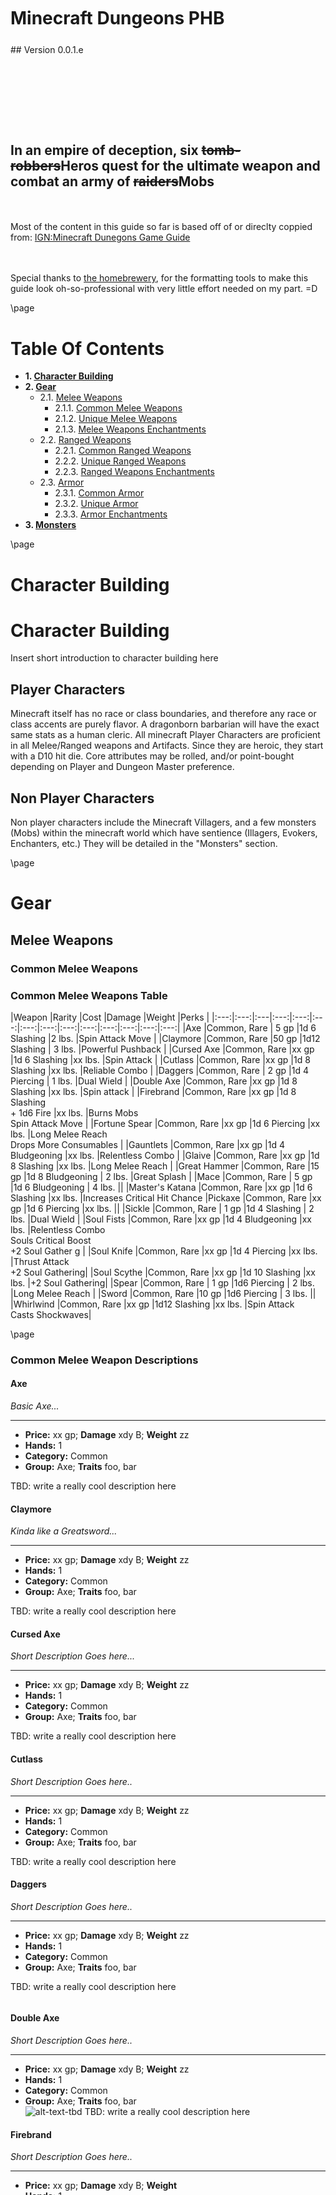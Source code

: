 <style>
  .phb#p1{ text-align:center; }
  .phb#p1:after{ display:none; }
</style>

<div style='margin-top:450px;'></div>

# Minecraft Dungeons PHB

<div style='margin-top:25px'></div>
<div class='wide'>
## Version 0.0.1.e
  
<div style='margin-top:140px'></div>

## In an empire of deception, six ~~tomb-robbers~~Heros quest for the ultimate weapon and combat an army of ~~raiders~~Mobs

<br><br>
Most of the content in this guide so far is based off of or direclty coppied from: [IGN:Minecraft Dunegons Game Guide](https://www.ign.com/wikis/minecraft-dungeons/)

<br><br>
Special thanks to [the homebrewery]("https://homebrewery.naturalcrit.com"), for the formatting tools to make this guide look oh-so-professional with very little effort needed on my part.  =D

</div>

\page

<div class='toc'>

# Table Of Contents

- **1. [Character Building](#character-building)**
- **2. [Gear](#gear)**
  - 2.1. [Melee Weapons](#melee-weapons)
    - 2.1.1. [Common Melee Weapons](#common-melee-weapons)
    - 2.1.2. [Unique Melee Weapons](#unique-melee-weapons)
    - 2.1.3. [Melee Weapons Enchantments](#melee-weapons-enchantments)
  - 2.2. [Ranged Weapons](#ranged-weapons)
    - 2.2.1. [Common Ranged Weapons](#common-ranged-weapons)
    - 2.2.2. [Unique Ranged Weapons](#unique-ranged-weapons)
    - 2.2.3. [Ranged Weapons Enchantments](#ranged-weapons-enchantments)
  - 2.3. [Armor](#armor)
    - 2.3.1. [Common Armor](#common-armor)
    - 2.3.2. [Unique Armor](#unique-armor)
    - 2.3.3. [Armor Enchantments](#armor-enchantments)
- **3. [Monsters](#monsters)**

</div>

\page

# Character Building <a id="character-building" name="character-building"></a>

# Character Building <a id="character_building" name="CharacterBuilding"></a>

Insert short introduction to character building here

## Player Characters

Minecraft itself has no race or class boundaries, and therefore any race or class accents are purely flavor.  A dragonborn barbarian will have the exact same stats as a human cleric.  All minecraft Player Characters are proficient in all Melee/Ranged weapons and Artifacts.  Since they are heroic, they start with a D10 hit die.  Core attributes may be rolled, and/or point-bought depending on Player and Dungeon Master preference.

## Non Player Characters

Non player characters include the Minecraft Villagers, and a few monsters (Mobs) within the minecraft world which have sentience (Illagers, Evokers, Enchanters, etc.)  They will be detailed in the "Monsters" section.

\page

# Gear <a id="gear" name="gear"></a>

## Melee Weapons <a id="melee-weapons" name="melee-weapons"></a>

### Common Melee Weapons <a id="common-melee-weapons" name="common-melee-weapons"></a>

<div class='classTable wide'>

<!-- markdownlint-disable first-line-heading -->
### Common Melee Weapons Table
<!-- markdownlint-enable first-line-heading -->

|Weapon |Rarity |Cost |Damage |Weight |Perks |
|:---:|:---:|:---|:---:|:---:|:---:|:---:|:---:|:---:|:---:|:---:|:---:|:---:|:---:|
|Axe             |Common, Rare | 5 gp |1d 6 Slashing    |2 lbs. |Spin Attack Move |
|Claymore        |Common, Rare |50 gp |1d12 Slashing    | 3 lbs. |Powerful Pushback |
|Cursed Axe      |Common, Rare |xx gp |1d 6 Slashing    |xx lbs. |Spin Attack |
|Cutlass         |Common, Rare |xx gp |1d 8 Slashing    |xx lbs. |Reliable Combo |
|Daggers         |Common, Rare | 2 gp |1d 4 Piercing    | 1 lbs. |Dual Wield |
|Double Axe      |Common, Rare |xx gp |1d 8 Slashing    |xx lbs. |Spin attack |
|Firebrand       |Common, Rare |xx gp |1d 8 Slashing <br> + 1d6 Fire |xx lbs. |Burns Mobs <br> Spin Attack Move |
|Fortune Spear   |Common, Rare |xx gp |1d 6 Piercing    |xx lbs. |Long Melee Reach <br> Drops More Consumables |
|Gauntlets       |Common, Rare |xx gp |1d 4 Bludgeoning |xx lbs. |Relentless Combo |
|Glaive          |Common, Rare |xx gp |1d 8 Slashing    |xx lbs. |Long Melee Reach |
|Great Hammer    |Common, Rare |15 gp |1d 8 Bludgeoning | 2 lbs. |Great Splash |
|Mace            |Common, Rare | 5 gp |1d 6 Bludgeoning | 4 lbs. ||
|Master's Katana |Common, Rare |xx gp |1d 6 Slashing    |xx lbs. |Increases Critical Hit Chance
|Pickaxe         |Common, Rare |xx gp |1d 6 Piercing    |xx lbs. ||
|Sickle          |Common, Rare | 1 gp |1d 4 Slashing    | 2 lbs. |Dual Wield |
|Soul Fists      |Common, Rare |xx gp |1d 4 Bludgeoning |xx lbs. |Relentless Combo <br> Souls Critical Boost <br> +2 Soul Gather g |
|Soul Knife      |Common, Rare |xx gp |1d 4 Piercing    |xx lbs. |Thrust Attack <br> +2 Soul Gathering|
|Soul Scythe     |Common, Rare |xx gp |1d 10 Slashing   |xx lbs. |+2 Soul Gathering|
|Spear           |Common, Rare | 1 gp |1d6 Piercing     | 2 lbs. |Long Melee Reach |
|Sword           |Common, Rare |10 gp |1d6 Piercing     | 3 lbs. ||
|Whirlwind       |Common, Rare |xx gp |1d12 Slashing    |xx lbs. |Spin Attack <br> Casts Shockwaves|
</div>

\page

### Common Melee Weapon Descriptions

#### Axe

*Basic Axe...*
___

- **Price:** xx gp; **Damage** xdy B; **Weight** zz
- **Hands:** 1
- **Category:** Common
- **Group:** Axe; **Traits** foo, bar

TBD: write a really cool description here

#### Claymore

*Kinda like a Greatsword...*
___

- **Price:** xx gp; **Damage** xdy B; **Weight** zz
- **Hands:** 1
- **Category:** Common
- **Group:** Axe; **Traits** foo, bar

TBD: write a really cool description here

#### Cursed Axe

*Short Description Goes here...*
___

- **Price:** xx gp; **Damage** xdy B; **Weight** zz
- **Hands:** 1
- **Category:** Common
- **Group:** Axe; **Traits** foo, bar

TBD: write a really cool description here

#### Cutlass

*Short Description Goes here..*
___

- **Price:** xx gp; **Damage** xdy B; **Weight** zz
- **Hands:** 1
- **Category:** Common
- **Group:** Axe; **Traits** foo, bar

TBD: write a really cool description here

#### Daggers

*Short Description Goes here..*
___

- **Price:** xx gp; **Damage** xdy B; **Weight** zz
- **Hands:** 1
- **Category:** Common
- **Group:** Axe; **Traits** foo, bar

TBD: write a really cool description here

```na
```

#### Double Axe

*Short Description Goes here..*
___

- **Price:** xx gp; **Damage** xdy B; **Weight** zz
- **Hands:** 1
- **Category:** Common
- **Group:** Axe; **Traits** foo, bar
<br>![alt-text-tbd](https://gamewith-en.akamaized.net/article/thumbnail/rectangle/18646.png)
TBD: write a really cool description here

#### Firebrand

*Short Description Goes here..*
___

- **Price:** xx gp; **Damage** xdy B; **Weight**
- **Hands:** 1
- **Category:** Common
- **Group:** Axe; **Traits** foo, bar
<br>![alt-text-tbd](https://gamewith-en.akamaized.net/article_tools/minecraft-dungeons/gacha/18990.png)<br>

TBD: write a really cool description here

#### Fortune Spear

*Short Description Goes here..*
___

- **Price:** xx gp; **Damage** xdy B; **Weight** zz
- **Hands:** 1
- **Category:** Common
- **Group:** Axe; **Traits** foo, bar

TBD: write a really cool description here

#### Gauntlets

*Short Description Goes here..*
___

- **Price:** xx gp; **Damage** xdy B; **Weight** zz
- **Hands:** 1
- **Category:** Common
- **Group:** Axe; **Traits** foo, bar

TBD: write a really cool description here

\page

#### Glaive

*Short Description Goes here..*
___

- **Price:** xx gp; **Damage** xdy B; **Weight** zz
- **Hands:** 1
- **Category:** Common
- **Group:** Axe; **Traits** foo, bar

TBD: write a really cool description here

#### Great Hammer

*Short Description Goes here..*
___

- **Price:** xx gp; **Damage** xdy B; **Weight** zz
- **Hands:** 1
- **Category:** Common
- **Group:** Axe; **Traits** foo, bar

TBD: write a really cool description here

#### Mace

*Short Description Goes here..*
___

- **Price:** xx gp; **Damage** xdy B; **Weight** zz
- **Hands:** 1
- **Category:** Common
- **Group:** Axe; **Traits** foo, bar

TBD: write a really cool description here

#### Master's Katana

*Short Description Goes here..*
___

- **Price:** xx gp; **Damage** xdy B; **Weight** zz
- **Hands:** 1
- **Category:** Common
- **Group:** Axe; **Traits** foo, bar

TBD: write a really cool description here

#### Pickaxe

*Short Description Goes here..*
___

- **Price:** xx gp; **Damage** xdy B; **Weight** zz
- **Hands:** 1
- **Category:** Common
- **Group:** Axe; **Traits** foo, bar

TBD: write a really cool description here

#### Sickle

*Short Description Goes here..*
___

- **Price:** xx gp; **Damage** xdy B; **Weight** zz
- **Hands:** 1
- **Category:** Common
- **Group:** Axe; **Traits** foo, bar

TBD: write a really cool description here

```na
```

#### Soul Fists

*Short Description Goes here..*
___

- **Price:** xx gp; **Damage** xdy B; **Weight** zz
- **Hands:** 1
- **Category:** Common
- **Group:** Axe; **Traits** foo, bar

TBD: write a really cool description here

#### Soul Knife

*Short Description Goes here..*
___

- **Price:** xx gp; **Damage** xdy B; **Weight** zz
- **Hands:** 1
- **Category:** Common
- **Group:** Axe; **Traits** foo, bar

TBD: write a really cool description here

#### Soul Scythe

*Short Description Goes here..*
___

- **Price:** xx gp; **Damage** xdy B; **Weight** zz
- **Hands:** 1
- **Category:** Common
- **Group:** Axe; **Traits** foo, bar

TBD: write a really cool description here

#### Spear

*Short Description Goes here..*
___

- **Price:** xx gp; **Damage** xdy B; **Weight** zz
- **Hands:** 1
- **Category:** Common
- **Group:** Axe; **Traits** foo, bar

TBD: write a really cool description here

#### Sword

*Short Description Goes here..*
___

- **Price:** xx gp; **Damage** xdy B; **Weight** zz
- **Hands:** 1
- **Category:** Common
- **Group:** Axe; **Traits** foo, bar

TBD: write a really cool description here

\page

#### Whirlwind

*Short Description Goes here..*
___

- **Price:** xx gp; **Damage** xdy B; **Weight** zz
- **Hands:** 1
- **Category:** Common
- **Group:** Axe; **Traits** foo, bar
<br>![alt-text-tbd](https://gamewith-en.akamaized.net/article_tools/minecraft-dungeons/gacha/19012.png)<br>

TBD: write a really cool description here.

\page

### Unique Melee Weapons <a id="unique-melee-weapons" name="unique-melee-weapons"></a>

### Unique Melee Weapons

<div class='classTable wide'>

#### Unique Melee Weapons Table

|Weapon |Rarity |Cost |Damage |Weight |Perks |
|:---:|:---:|:---|:---:|:---:|:---:|:---:|:---:|:---:|:---:|:---:|:---:|:---:|:---:|
|Broadsword            |Unique |gp   |xdy bludgeoning |xx lbs. |Powerful Pushback |
|Dancer's Sword        |Unique |gp   |xdy bludgeoning |xx lbs. |Reliable Combo <br> Increased Attack Speed. |
|Dark Katana           |Unique |gp   |xdy bludgeoning |xx lbs. |Extra Damage to Undead |
|Diamond Pickaxe       |Unique |gp   |xdy bludgeoning |xx lbs. |Finds More Emeralds |
|Diamond Sword         |Unique |gp   |xdy bludgeoning |xx lbs. |Extra Damage |
|Eternal Knife         |Unique |gp   |xdy bludgeoning |xx lbs. |Thrust Attack <br> +2 Soul Gathering <br> Chance to Gain Souls |
|Fangs of Frost        |Unique |gp   |xdy bludgeoning |xx lbs. |Dual Wield <br> Slows Mobs |
|Fighter's Bindings    |Unique |gp   |xdy bludgeoning |xx lbs. |Boosts Attack Speed <br> Turbo Punches |
|Flail                 |Unique |gp   |xdy bludgeoning |xx lbs. |Binds and Chains Enemies |
|Frost Scythe          |Unique |gp   |xdy bludgeoning |xx lbs. |+2 Soul Gathering <br> Slows Mobs |
|Grave Bane            |Unique |gp   |xdy bludgeoning |xx lbs. |Long Melee Reach <br> Extra Damage to Undead |
|Hammer of Gravity     |Unique |gp   |xdy bludgeoning |xx lbs. |Pulls in enemies Great Splash |
|Hawkbrand             |Unique |gp   |xdy bludgeoning |xx lbs. |Increases Critical Hit Chance |
|Heartstealer          |Unique |gp   |xdy bludgeoning |xx lbs. |Powerful Pushback <br> Leeches Health from Mobs|
|Highland Axe          |Unique |gp   |xdy bludgeoning |xx lbs. ||
|Jailor's Scythe       |Unique |gp   |xdy bludgeoning |xx lbs. |+2 Soul Gathering <br> Binds and Chains Enemies|
|Maulers               |Unique |gp   |xdy bludgeoning |xx lbs. |Relentless Combo <br> Increases Attack Speed |
|Moon Daggers          |Unique |gp   |xdy bludgeoning |xx lbs. ||
|Nameless Blade        |Unique |gp   |xdy bludgeoning |xx lbs. |Relentless Combo <br> Weakens Enemy Attacks |
|Nightmare's Bite      |Unique |gp   |xdy bludgeoning |xx lbs. |Dual Wield <br> Spawns Poison Clouds |
|Stormlander           |Unique |gp   |xdy bludgeoning |xx lbs. |Great Splash <br> Fires Lightning Bolts|
|Sun's Grace           |Unique |gp   |xdy bludgeoning |xx lbs. |Heals Allies in the Area |
|The Last Laugh        |Unique |gp   |xdy bludgeoning |xx lbs. |Dual Wield <br> Mobs Drop More Emeralds |
|Truth Seeker          |Unique |gp   |xdy bludgeoning |xx lbs. |Thrust Attack <br> +2 Soul Gathering <br> Increased Damage to Wounded Mobs |
|Venom Glaive          |Unique |gp   |xdy bludgeoning |xx lbs. |Long Melee Reach <br> Spawns Poison Clouds |
|Whispering Spear      |Unique |gp   |xdy bludgeoning |xx lbs. |Long Melee Reach <br> Sometimes Strikes Twice|
</div>

\page

#### Broadsword

*Short Description Goes here..*
___

- **Price:** xx gp; **Damage** xdy B; **Weight** zz
- **Hands:** 1
- **Category:** Common
- **Group:** Axe; **Traits** foo, bar

TBD: write a really cool description here

#### Dancer's Sword

*Short Description Goes here..*
___

- **Price:** xx gp; **Damage** xdy B; **Weight** zz
- **Hands:** 1
- **Category:** Common
- **Group:** Axe; **Traits** foo, bar

TBD: write a really cool description here

#### Dark Katana

*Short Description Goes here..*
___

- **Price:** xx gp; **Damage** xdy B; **Weight** zz
- **Hands:** 1
- **Category:** Common
- **Group:** Axe; **Traits** foo, bar

TBD: write a really cool description here

#### Diamond Pickaxe

*Short Description Goes here..*
___

- **Price:** xx gp; **Damage** xdy B; **Weight** zz
- **Hands:** 1
- **Category:** Common
- **Group:** Axe; **Traits** foo, bar

TBD: write a really cool description here

#### Diamond Sword

*Short Description Goes here..*
___

- **Price:** xx gp; **Damage** xdy B; **Weight** zz
- **Hands:** 1
- **Category:** Common
- **Group:** Axe; **Traits** foo, bar

TBD: write a really cool description here

#### Eternal Knife

*Short Description Goes here..*
___

- **Price:** xx gp; **Damage** xdy B; **Weight** zz
- **Hands:** 1
- **Category:** Common
- **Group:** Axe; **Traits** foo, bar

TBD: write a really cool description here

```na
```

#### Fangs of Frost

*Short Description Goes here.*
___

- **Price:** xx gp; **Damage** xdy B; **Weight** zz
- **Hands:** 1
- **Category:** Common
- **Group:** Axe; **Traits** foo, bar

TBD: write a really cool description here

#### Fighter's Bindings

*Short Description Goes here.*
___

- **Price:** xx gp; **Damage** xdy B; **Weight** zz
- **Hands:** 1
- **Category:** Common
- **Group:** Axe; **Traits** foo, bar

TBD: write a really cool description here

#### Flail

*Short Description Goes here.*
___

- **Price:** xx gp; **Damage** xdy B; **Weight** zz
- **Hands:** 1
- **Category:** Common
- **Group:** Axe; **Traits** foo, bar

TBD: write a really cool description here

#### Frost Scythe

*Short Description Goes here.*
___

- **Price:** xx gp; **Damage** xdy B; **Weight** zz
- **Hands:** 1
- **Category:** Common
- **Group:** Axe; **Traits** foo, bar

TBD: write a really cool description here

#### Grave Bane

*Short Description Goes here.*
___

- **Price:** xx gp; **Damage** xdy B; **Weight** zz
- **Hands:** 1
- **Category:** Common
- **Group:** Axe; **Traits** foo, bar

TBD: write a really cool description here

#### Hammer of Gravity

*Short Description Goes here.*
___

- **Price:** xx gp; **Damage** xdy B; **Weight** zz
- **Hands:** 1
- **Category:** Common
- **Group:** Axe; **Traits** foo, bar

TBD: write a really cool description here

\page

#### Hawkbrand

*Short Description Goes here.*
___

- **Price:** xx gp; **Damage** xdy B; **Weight** zz
- **Hands:** 1
- **Category:** Common
- **Group:** Axe; **Traits** foo, bar

TBD: write a really cool description here

#### Heartstealer

*Short Description Goes here.*
___

- **Price:** xx gp; **Damage** xdy B; **Weight** zz
- **Hands:** 1
- **Category:** Common
- **Group:** Axe; **Traits** foo, bar

TBD: write a really cool description here

#### Highland Axe

*Short Description Goes here.*
___

- **Price:** xx gp; **Damage** xdy B; **Weight** zz
- **Hands:** 1
- **Category:** Common
- **Group:** Axe; **Traits** foo, bar

TBD: write a really cool description here

#### Jailor's Scythe

*Short Description Goes here.*
___

- **Price:** xx gp; **Damage** xdy B; **Weight** zz
- **Hands:** 1
- **Category:** Common
- **Group:** Axe; **Traits** foo, bar

TBD: write a really cool description here

#### Maulers

*Short Description Goes here.*
___

- **Price:** xx gp; **Damage** xdy B; **Weight** zz
- **Hands:** 1
- **Category:** Common
- **Group:** Axe; **Traits** foo, bar

TBD: write a really cool description here

#### Moon Daggers

*Short Description Goes here.*
___

- **Price:** xx gp; **Damage** xdy B; **Weight** zz
- **Hands:** 1
- **Category:** Common
- **Group:** Axe; **Traits** foo, bar

TBD: write a really cool description here

```na
```

#### Nameless Blade

*Short Description Goes here.*
___

- **Price:** xx gp; **Damage** xdy B; **Weight** zz
- **Hands:** 1
- **Category:** Common
- **Group:** Axe; **Traits** foo, bar

TBD: write a really cool description here

#### Nightmare's Bite

*Short Description Goes here.*
___

- **Price:** xx gp; **Damage** xdy B; **Weight** zz
- **Hands:** 1
- **Category:** Common
- **Group:** Axe; **Traits** foo, bar

TBD: write a really cool description here

#### Stormlander

*Short Description Goes here.*
___

- **Price:** xx gp; **Damage** xdy B; **Weight** zz
- **Hands:** 1
- **Category:** Common
- **Group:** Axe; **Traits** foo, bar

TBD: write a really cool description here

#### Sun's Grace

*Short Description Goes here.*
___

- **Price:** xx gp; **Damage** xdy B; **Weight** zz
- **Hands:** 1
- **Category:** Common
- **Group:** Axe; **Traits** foo, bar

TBD: write a really cool description here

#### The Last Laugh

*Short Description Goes here.*
___

- **Price:** xx gp; **Damage** xdy B; **Weight** zz
- **Hands:** 1
- **Category:** Common
- **Group:** Axe; **Traits** foo, bar

TBD: write a really cool description here

#### Truth Seeker

*Short Description Goes here.*
___

- **Price:** xx gp; **Damage** xdy B; **Weight** zz
- **Hands:** 1
- **Category:** Common
- **Group:** Axe; **Traits** foo, bar

TBD: write a really cool description here

\page

#### Venom Glaive

*Short Description Goes here.*
___

- **Price:** xx gp; **Damage** xdy B; **Weight** zz
- **Hands:** 1
- **Category:** Common
- **Group:** Axe; **Traits** foo, bar

TBD: write a really cool description here

#### Whispering Spear

*Short Description Goes here.*
___

- **Price:** xx gp; **Damage** xdy B; **Weight** zz
- **Hands:** 1
- **Category:** Common
- **Group:** Axe; **Traits** foo, bar

TBD: write a really cool description here

\page

### Melee Weapons Enchantments <a id="melee-weapons-enchantments" name="melee-weapons-enchantments"></a>

### Melee Weapon Enchantments

<div class='classTable wide'>

#### Melee Weapon Enchantments Table

|Enchantment |Rarity |Ability |Tier 1 |Tier 2 |Tier 3 |
|:---:|:---:|:---|:---:|:---:|:---:|:---:|:---:|:---:|:---:|:---:|:---:|:---:|:---:|
|Anima Conduit |Common |Each soul you absorb grants a small amount of health. |1% health gained |2% health gained |3% health gained |
|Chains |Common |Has a 30% chance to chain a cluster of mobs together and keep them bound for a short time. |1 second duration |2 seconds duration |3 seconds duration |
|Committed |Common |Deal increased damage against already wounded enemies. |0-50% bonus damage |0-75% bonus damage |0-100% bonus damage |
|Critical Hit |Powerful |Gives you a chance to inflict critical hits dealing triple damage. |10% chance to trigger |15% chance to trigger |20% chance to trigger |
|Echo |Common |Some of your attacks can be followed up by another attack in rapid succession. |5 seconds cool-down |4 seconds cool-down |3 seconds cool-down |
|Exploding |Powerful |Mobs explode after they are defeated. |Deals 20% of enemy's health as damage |Deals 40% of enemy's health as damage |Deals 60% of enemy's health as damage |
|Fire Aspect |Common |Sets mobs on fire for three seconds, dealing damage over time. |Small amount of fire damage per second |Medium amount of fire damage per second |Large amount of fire damage per second |
|Freezing |Common |Slows mobs after hit for three seconds. |-20% reduced speed |-30% reduced speed |-40% reduced speed |
|Gravity |Powerful |This effect pulls mobs in range towards the weapon's impact point. |1.0 second duration |1.5 second duration |2.0 second duration |
|Leeching |Common |Defeating a mob heals you a small portion of the mob's max health. |4% of mob max health |6% of mob max health |8% of mob max health |
|Looting |Common |Increases the chance for mobs to drop consumables. |+100% increased chance |+200% increased chance |+300% increased chance |
|Poison Cloud |Common |Has a 30% chance to summon a poison cloud that deals damage to enemies in an area for three seconds. |Small amount of poison damage per second. |Medium amount of poison damage per second. |Large amount of poison damage per second. |
|Prospector |Common |Has a 20% chance to spawn a circular area that heals all allies within it. |+100% increased chance |+200% increased chance |+300% increased chance |
|Radiance |Powerful |Has a 20% chance to spawn a circular area that heals all allies within it. |Small amount of health healed |Medium amount of health healed |Large amount of health healed |
|Rampaging |Common |After defeating a mob, there is a 10% chance to increase your attack speed by +50% for a short time. |5 seconds duration |10 seconds duration |15 seconds duration |
|Sharpness |Common |Makes your weapon sharper, causing it to deal more damage. |+10% damage |+21% damage |+33% damage |
|Shockwave |Powerful |The last attack in a combo launches a shockwave, damaging enemies. |Deals a small amount of damage |Deals a medium amount of damage |Deals a large amount of damage |
|Smiting |Common |Increases damage against the Undead. |+20% increased damage |+30% increased damage |+40% increased damage |
|Soul Siphon |Common |When you hit an enemy, gain a 10% chance to grant you a bunch of extra souls. |3 souls |6 souls |9 souls |
|Stunning |Common |Chance to temporarily stun enemies |5% chance to trigger |10% chance to trigger |15% chance to trigger |
</div>

\page

<div class='classTable wide'>

##### Melee Weapon Enchantments Table (Continued)

|Weapon |Rarity |Perks |
|:---:|:---:|:---|:---:|:---:|:---:|:---:|:---:|:---:|:---:|:---:|:---:|:---:|:---:|
|Swirling |Powerful |The last attack in a combo performs a swirling attack, damaging nearby enemies. |Deals a small amount of damage |Deals a medium amount of damage |Deals a large amount of damage |
|Thundering |Common |Has 30% chance to summon a lightning strike that damages nearby enemies. |Deals small electrical damage |Deals medium electrical damage |Deals large electrical damage |
|Weakening |Common |Your attacks decrease the attack damage of all nearby enemies for five seconds. |-20% reduced damage |-30% reduced damage |-40% reduced damage |
</div>

#### Melee Weapon Enchantment Descriptions

\page

## Ranged Weapons <a id="ranged-weapons" name="ranged-weapons"></a>

### Common Ranged Weapons <a id="common-ranged-weapons" name="common-ranged-weapons"></a>

### Common Ranged Weapons

<div class='classTable wide'>

#### Common Ranged Weapons Table

|Weapon |Rarity |Perks |
|:---:|:---:|:---|:---:|:---:|:---:|:---:|:---:|:---:|:---:|:---:|:---:|:---:|:---:|
|Auto Crossbow               |Common, Rare |High Firerate <br> Firerate increases upon firing |
|Bonebow                     |Common, Rare |Arrows Grow Size |
|Bow                         |Common, Rare |
|Bow of Lost Souls           |Common, Rare | +2 Soul Gathering <br> Chance for Multishot |
|Butterfly Crossbow          |Common, Rare | High Firerate <br> Shoot Two Enemies at Once. |
|Crossbow                    |Common, Rare |Faster Projectiles |
|Doom Crossbow               |Common, Rare |Powerful Shots <br> Additional Knockback |
|Exploding Crossbow          |Common, Rare |Explodes on Impact |
|Firebolt Thrower            |Common, Rare |Explodes on Impact <br> Chance of Chain Reaction |
|Harp Crossbow               |Common, Rare |Even More Projectiles |
|Heavy Crossbow              |Common, Rare |Powerful Shots |
|Hunter's Promise            |Common, Rare |Pets Attack Targeted Mobs <br> Chance to Regain Arrows |
|Hunting Bow                 |Common, Rare |Pets Attack Targeted Mobs |
|Imploding Crossbow          |Common, Rare |Explodes on impact <br> Pulls Enemies In |
|Longbow                     |Common, Rare |Strong Charged Attacks |
|Power Bow                   |Common, Rare |Strong Charged Attacks |
|Purple Storm                |Common, Rare |Increased Fire Rate |
|Rapid Fire Crossbow         |Common, Rare |High Firerate |
|Red Snake                   |Common, Rare |Strong Charged Attacks <br> Chance for Arrows to Explode |
|Sabrewing                   |Common, Rare |Strong Charged Attacks <br> Heals Allies in the Area |
|Scatter Crossbow            |Common, Rare |Multiple Projectiles |
|Shortbow                    |Common, Rare |
|Soul Crossbow               |Common, Rare |+2 Soul Gathering |
|Soulbow                     |Common, Rare |+2 Soul Gathering |
|The Pink Scoundrel          |Common, Rare |Hits Multiple Targets <br> Chance to Enrage Mobs |
|Trickbow                    |Common, Rare |Hits Multiple Targets |
|Twin Bow                    |Common, Rare |Shoots Two Enemies at Once |
</div>

\page

#### Auto Crossbow

*Basic Axe.*
___

- **Price:** xx gp; **Damage** xdy B; **Weight** zz
- **Hands:** 1
- **Category:** Common
- **Group:** Axe; **Traits** foo, bar

TBD: write a really cool description here

#### Bonebow

*Basic Axe.*
___

- **Price:** xx gp; **Damage** xdy B; **Weight** zz
- **Hands:** 1
- **Category:** Common
- **Group:** Axe; **Traits** foo, bar

TBD: write a really cool description here

#### Bow

*Basic Axe.*
___

- **Price:** xx gp; **Damage** xdy B; **Weight** zz
- **Hands:** 1
- **Category:** Common
- **Group:** Axe; **Traits** foo, bar

TBD: write a really cool description here

#### Bow of Lost Souls

*Basic Axe.*
___

- **Price:** xx gp; **Damage** xdy B; **Weight** zz
- **Hands:** 1
- **Category:** Common
- **Group:** Axe; **Traits** foo, bar

TBD: write a really cool description here

#### Butterfly Crossbow

*Basic Axe.*
___

- **Price:** xx gp; **Damage** xdy B; **Weight** zz
- **Hands:** 1
- **Category:** Common
- **Group:** Axe; **Traits** foo, bar

TBD: write a really cool description here

#### Crossbow

*Basic Axe.*
___

- **Price:** xx gp; **Damage** xdy B; **Weight** zz
- **Hands:** 1
- **Category:** Common
- **Group:** Axe; **Traits** foo, bar

TBD: write a really cool description here

```na
```

#### Doom Crossbow

*Basic Axe.*
___

- **Price:** xx gp; **Damage** xdy B; **Weight** zz
- **Hands:** 1
- **Category:** Common
- **Group:** Axe; **Traits** foo, bar

TBD: write a really cool description here

#### Exploding Crossbow

*Basic Axe.*
___

- **Price:** xx gp; **Damage** xdy B; **Weight** zz
- **Hands:** 1
- **Category:** Common
- **Group:** Axe; **Traits** foo, bar

TBD: write a really cool description here

#### Firebolt Thrower

*Basic Axe.*
___

- **Price:** xx gp; **Damage** xdy B; **Weight** zz
- **Hands:** 1
- **Category:** Common
- **Group:** Axe; **Traits** foo, bar

TBD: write a really cool description here

#### Harp Crossbow

*Basic Axe.*
___

- **Price:** xx gp; **Damage** xdy B; **Weight** zz
- **Hands:** 1
- **Category:** Common
- **Group:** Axe; **Traits** foo, bar

TBD: write a really cool description here

#### Heavy Crossbow

*Basic Axe.*
___

- **Price:** xx gp; **Damage** xdy B; **Weight** zz
- **Hands:** 1
- **Category:** Common
- **Group:** Axe; **Traits** foo, bar

TBD: write a really cool description here

#### Hunter's Promise

*Basic Axe.*
___

- **Price:** xx gp; **Damage** xdy B; **Weight** zz
- **Hands:** 1
- **Category:** Common
- **Group:** Axe; **Traits** foo, bar

TBD: write a really cool description here

```na
```

\page

#### Hunting Bow

*Basic Axe.*
___

- **Price:** xx gp; **Damage** xdy B; **Weight** zz
- **Hands:** 1
- **Category:** Common
- **Group:** Axe; **Traits** foo, bar

TBD: write a really cool description here

#### Imploding Crossbow

*Basic Axe.*
___

- **Price:** xx gp; **Damage** xdy B; **Weight** zz
- **Hands:** 1
- **Category:** Common
- **Group:** Axe; **Traits** foo, bar

TBD: write a really cool description here

#### Longbow

*Basic Axe.*
___

- **Price:** xx gp; **Damage** xdy B; **Weight** zz
- **Hands:** 1
- **Category:** Common
- **Group:** Axe; **Traits** foo, bar

TBD: write a really cool description here

#### Power Bow

*Basic Axe.*
___

- **Price:** xx gp; **Damage** xdy B; **Weight** zz
- **Hands:** 1
- **Category:** Common
- **Group:** Axe; **Traits** foo, bar

TBD: write a really cool description here

#### Purple Storm

*Basic Axe.*
___

- **Price:** xx gp; **Damage** xdy B; **Weight** zz
- **Hands:** 1
- **Category:** Common
- **Group:** Axe; **Traits** foo, bar

TBD: write a really cool description here

#### Rapid Fire Crossbow

*Basic Axe.*
___

- **Price:** xx gp; **Damage** xdy B; **Weight** zz
- **Hands:** 1
- **Category:** Common
- **Group:** Axe; **Traits** foo, bar

TBD: write a really cool description here

```na
```

#### Red Snake

*Basic Axe.*
___

- **Price:** xx gp; **Damage** xdy B; **Weight** zz
- **Hands:** 1
- **Category:** Common
- **Group:** Axe; **Traits** foo, bar

TBD: write a really cool description here

#### Sabrewing

*Basic Axe.*
___

- **Price:** xx gp; **Damage** xdy B; **Weight** zz
- **Hands:** 1
- **Category:** Common
- **Group:** Axe; **Traits** foo, bar

TBD: write a really cool description here

#### Scatter Crossbow

*Basic Axe.*
___

- **Price:** xx gp; **Damage** xdy B; **Weight** zz
- **Hands:** 1
- **Category:** Common
- **Group:** Axe; **Traits** foo, bar

TBD: write a really cool description here

#### Shortbow

*Basic Axe.*
___

- **Price:** xx gp; **Damage** xdy B; **Weight** zz
- **Hands:** 1
- **Category:** Common
- **Group:** Axe; **Traits** foo, bar

TBD: write a really cool description here

#### Soul Crossbow

*Basic Axe.*
___

- **Price:** xx gp; **Damage** xdy B; **Weight** zz
- **Hands:** 1
- **Category:** Common
- **Group:** Axe; **Traits** foo, bar

TBD: write a really cool description here

#### Soulbow

*Basic Axe.*
___

- **Price:** xx gp; **Damage** xdy B; **Weight** zz
- **Hands:** 1
- **Category:** Common
- **Group:** Axe; **Traits** foo, bar

TBD: write a really cool description here

```na
```

\page

#### The Pink Scoundrel

*Basic Axe.*
___

- **Price:** xx gp; **Damage** xdy B; **Weight** zz
- **Hands:** 1
- **Category:** Common
- **Group:** Axe; **Traits** foo, bar

TBD: write a really cool description here

#### Trickbow

*Basic Axe.*
___

- **Price:** xx gp; **Damage** xdy B; **Weight** zz
- **Hands:** 1
- **Category:** Common
- **Group:** Axe; **Traits** foo, bar

TBD: write a really cool description here

#### Twin Bow

*Basic Axe.*
___

- **Price:** xx gp; **Damage** xdy B; **Weight** zz
- **Hands:** 1
- **Category:** Common
- **Group:** Axe; **Traits** foo, bar

TBD: write a really cool description here

\page

### Unique Ranged Weapons <a id="unique-ranged-weapons" name="unique-ranged-weapons"></a>

### Unique Ranged Weapons

<div class='classTable wide'>

#### Unique Ranged Weapons Table

|Weapon |Rarity |Perks |
|:---:|:---:|:---|:---:|:---:|:---:|:---:|:---:|:---:|:---:|:---:|:---:|:---:|:---:|
|Azure Seeker                |Unique |Faster Projectiles <br> Increased Firerate |
|Elite Power Bow             |Unique |Strong Charged Attacks <br> Greater Damage |
|Feral Soul Crossbow         |Unique |Souls Critical Boost <br> +2 Soul Gathering |
|Guardian Bow                |Unique |Strong Charged Attacks <br> Super Charged Arrows |
|Lightning Harp Crossbow     |Unique |Chance to Ricochet <br> Multiple Projectiles |
|Master's Bow                |Unique |Pets Attack Targeted Mobs <br> Extra Damage Dealt |
|Mechanical Shortbow         |Unique |Accelerated Fire Rate |
|Nocturnal Bow               |Unique |+2 Soul Gathering > Steals Speed |
|Slayer Crossbow             |Unique |Powerful Shots <br> Chance to Ricochet |
|The Green Menace            |Unique |Hits Multiple Targets <br> Spawns Poison Clouds |
|The Slicer                  |Unique |Faster Projectiles <br> Chance to Fire Piercing Bolts |
|Voidcaller                  |Unique |Pulls Enemies In <br> +2 Soul Gathering |
</div>

\page

#### Azure Seeker

*Basic Axe.*
___

- **Price:** xx gp; **Damage** xdy B; **Weight** zz
- **Hands:** 1
- **Category:** Common
- **Group:** Axe; **Traits** foo, bar

TBD: write a really cool description here

#### Elite Power Bow

*Basic Axe.*
___

- **Price:** xx gp; **Damage** xdy B; **Weight** zz
- **Hands:** 1
- **Category:** Common
- **Group:** Axe; **Traits** foo, bar

TBD: write a really cool description here

#### Feral Soul Crossbow

*Basic Axe.*
___

- **Price:** xx gp; **Damage** xdy B; **Weight** zz
- **Hands:** 1
- **Category:** Common
- **Group:** Axe; **Traits** foo, bar

TBD: write a really cool description here

#### Guardian Bow

*Basic Axe.*
___

- **Price:** xx gp; **Damage** xdy B; **Weight** zz
- **Hands:** 1
- **Category:** Common
- **Group:** Axe; **Traits** foo, bar

TBD: write a really cool description here

#### Lightning Harp Cros

*Basic Axe.*
___

- **Price:** xx gp; **Damage** xdy B; **Weight** zz
- **Hands:** 1
- **Category:** Common
- **Group:** Axe; **Traits** foo, bar

TBD: write a really cool description here

#### Master's Bow

*Basic Axe.*
___

- **Price:** xx gp; **Damage** xdy B; **Weight** zz
- **Hands:** 1
- **Category:** Common
- **Group:** Axe; **Traits** foo, bar

TBD: write a really cool description here

```na
```

#### Mechanical Shortbow

*Basic Axe.*
___

- **Price:** xx gp; **Damage** xdy B; **Weight** zz
- **Hands:** 1
- **Category:** Common
- **Group:** Axe; **Traits** foo, bar

TBD: write a really cool description here

#### Nocturnal Bow

*Basic Axe.*
___

- **Price:** xx gp; **Damage** xdy B; **Weight** zz
- **Hands:** 1
- **Category:** Common
- **Group:** Axe; **Traits** foo, bar

TBD: write a really cool description here

#### Slayer Crossbow

*Basic Axe.*
___

- **Price:** xx gp; **Damage** xdy B; **Weight** zz
- **Hands:** 1
- **Category:** Common
- **Group:** Axe; **Traits** foo, bar

TBD: write a really cool description here

#### The Green Menace

*Basic Axe.*
___

- **Price:** xx gp; **Damage** xdy B; **Weight** zz
- **Hands:** 1
- **Category:** Common
- **Group:** Axe; **Traits** foo, bar

TBD: write a really cool description here

#### The Slicer

*Basic Axe.*
___

- **Price:** xx gp; **Damage** xdy B; **Weight** zz
- **Hands:** 1
- **Category:** Common
- **Group:** Axe; **Traits** foo, bar

TBD: write a really cool description here

#### Voidcaller

*Basic Axe.*
___

- **Price:** xx gp; **Damage** xdy B; **Weight** zz
- **Hands:** 1
- **Category:** Common
- **Group:** Axe; **Traits** foo, bar

TBD: write a really cool description here

\page

### Ranged Weapons Enchantments <a id="ranged-weapons-enchantments" name="ranged-weapons-enchantments"></a>

### Ranged Weapon Enchantments

<div class='classTable wide'>

#### Ranged Weapon Enchantments Table

|Enchantment |Rarity |Ability |Tier 1 |Tier 2 |Tier 3 |
|:---:|:---:|:---|:---:|:---:|:---:|:---:|:---:|:---:|:---:|:---:|:---:|:---:|:---:|
|Accelerate |Common |Increases attack speed for each consecutive shot. Resets one second after the attack. |8% increase per shot |10% increase per shot |12% increase per shot |
|Bonus Shot |Common |Firing a short also fires a second shot at a nearby enemy. The second shot has reduced damage. |10% damage per shot |17% damage per shot |24% damage per shot |
|Chain Reaction |Powerful |Has a chance to fire five arrows in all directions on impact. |10% chance to trigger |20% chance to trigger |30% chance to trigger |
|Enigma Resonator |Common |Give a chance to triple damage based on the number of souls you have. |0-15% chance to trigger |0-20% chance to trigger |0-25% chance to trigger |
|Fuse Shot |Common |Every few shots has a timed charge that explodes one second after impact, dealing 100% damage to nearby mobs. |Every 5th shot |Every 4th shot |Every 3rd shot |
|Gravity |Powerful |This effect pulls mobs in range towards the weapon's impact point. |1.0 second duration |1.5 second duration |2.0 second duration |
|Growing |Common |The fired shot grows in the air, dealing extra damage to distant targets. |25% max damage |50% max damage |75% max damage |
|Infinity |Common |Chance to immediately replenish an arrow after shooting |16% chance to trigger |32% chance to trigger |48% chance to trigger |
|Multishot |Common |Grants the chance to fire five arrows at once. |20% change to trigger |30% change to trigger |40% change to trigger |
|Piercing |Common |Fired arrows sometimes gain the piercing effect, which allows them to fly through multiple mobs. |Every 3rd arrow |Every 2nd arrow |Every arrow |
|Poison Cloud |Common |Has a 30% chance to summon a poison cloud that deals damage to enemies in an area for three seconds. |Small poison damage per second |Medium poison damage per second |Large poison damage per second |
|Power |Common |Boosts arrow damage. |+10% damage |+21% damage |+33% damage |
|Punch |Common |Boosts arrow pushback |+200% pushback |+300% pushback |+400% pushback |
|Radiance Shot |Common |Has a 20% chance to spawn a circular area that heals all allies within it. |Small amount of health healed |Medium amount of health healed |Large amount of health healed |
|Rapid Fire |Common |Increases your attack speed |+10% attack speed |+15% attack speed |+20% attack speed |
|Ricochet |Common |Small chance for arrows to ricochet off mobs. |20% chance to trigger. |40% chance to trigger. |60% chance to trigger. |
|Supercharge |Common |Charged shots deal more damage and have more pushback. |+20% increased damage |+30% increased damage |+40% increased damage |
|Tempo Theft |Powerful |Steals a small amount of a mob's movement speed and gives it to you for four seconds. |17% stolen speed |33% stolen speed |50% stolen speed |
|Unchanting |Common |Projectiles deal more damage to enchanted enemies. |+50% bonus damage |+75% bonus damage |+100% bonus damage |
|Wild Rage |Common |Hitting an enemy has a chance to send it into a rage, making it hostile towards everyone. |20% chance to trigger |30% chance to trigger |40% chance to trigger |
</div>

\page

## Armor <a id="armor" name="armor"></a>

### Common Armor <a id="common-armor" name="common-armor"></a>

### Common Armor

<div class='classTable wide'>

#### Common Armor Table

|Armor |Rarity |Perks |
|:---:|:---:|:---|:---:|:---:|:---:|:---:|:---:|:---:|:---:|:---:|:---:|:---:|:---:|
|Battle Robe         |Common, Rare |-25% artifact cooldown <br> +30% melee damage |
|Champion's Armour   |Common, Rare |35% damage reduction <br> Mobs target you more <br> -40% potion cooldown|
|Dark Armour         |Common, Rare |+100% souls gathered <br> 35% damage reduction |
|Evocation Robe      |Common, Rare |-25% artifact cooldown <br> +15% movespeed aura |
|Full Metal Armor    |Common, Rare |+30% melee damage <br> 30% chance to negate hits <br> 35% damage reduction <br> 100% longer roll cooldown |
|Grim Armour         |Common, Rare |+100% souls gathered <br> 3% life steal aura |
|Guard's Armour      |Common, Rare |-25% artifact cooldown <br> +10% arrows per bundle |
|Hunter's Armor      |Common, Rare |+10 arrows per bundle <br> +30% ranged damage |
|Mercenary Armour    |Common, Rare |35% damage reduction <br> +20% weapon damage boost aura |
|Mystery Armour      |Common, Rare |10% damage reduction <br> -40% potion cooldown |
|Phantom Armour      |Common, Rare |+100% souls gathered <br> +30% ranged damage |
|Plate Armour        |Common, Rare |30% chance to negate hits <br> 35% damage reduction <br> 100% longer roll cooldown |
|Reinforced Mail     |Common, Rare |35% damage reduction <br> 30% chance to negate hits <br> 100% longer roll cooldown |  
|Scale Armour        |Common, Rare |35% damage reduction <br> +30% melee damage |
|Soul Robe           |Common, Rare |+100% souls gathered <br> +50% artifact damage |
|Spelunker's Armour  |Common, Rare |+20% weapon damage boost aura <br> Gives you a pet bat |
|Thief Armour        |Common, Rare |+25% melee attack speed |
|Wolf Armour         |Common, Rare |+20% weapon damage boost aura <br> Health potions heal nearby allies |
</div>

\page

### Unique Armor <a id="unique-armor" name="unique-armor"></a>

### Unique Armor

<div class='classTable wide'>

#### Unique armor Table

|Armor |Rarity |Perks |
|:---:|:---:|:---|:---:|:---:|:---:|:---:|:---:|:---:|:---:|:---:|:---:|:---:|:---:|
|Archer's Armor      |Unique |+15% movespeed aura <br> +5 arrows per bundle <br> +15% ranged damage |
|Cave Crawler        |Unique |+20% weapon damage boost aura <br> +50% artifact damage <br> Gives you a pet bat|
|Ember Robe          |Unique |-25% artifact cooldown <br> +15% move speed aura <br> Burns nearby enemies |
|Fox Armour          |Unique |30% chance to negate hits <br> +20% weapon damage boost aura <br> Health potions heal nearby allies |
|Frost Bite          |Unique |+30% ranged damage <br> +100% Souls gathered <br> Spawns a Snowy Companion |
|Highland Armor      |Unique |Gains Speed after Dodge <br> 20% damage reduction <br> +15% melee damage |
|Renegade Armor      |Unique |+25% melee attack speed <br> +35% damage reduction <br> +20% weapon damage boost aura |
|Spider Armour       |Unique |+25% melee attack speed <br> 3% life steal aura |
|Stalwart Armor      |Unique |Potion use boosts defense <br> 35% damage reduction <br> 30% chance to negate hits <br> 100% longer roll cooldown |
|Wither Armor        |Unique |+100% souls gathered Up <br> 35% Damage reduction <br> 3% life steal aura |

</div>

\page

### Armor Enchantments <a id="armor-enchantments" name="armor-enchantments"></a>

### Armor Enchantments

<div class='classTable wide'>

#### Armor Enchantments Table

|Enchantment |Rarity |Ability |Tier 1 |Tier 2 |Tier 3 |
|:---:|:---:|:---|:---:|:---:|:---:|:---:|:---:|:---:|:---:|:---:|:---:|:---:|:---:|
|Burning           |Common |Every 0.5 seconds damages all enemies in melee range. |Small fire damage |Medium fire damage |Large fire damage |
|Chilling          |Powerful |Emits a blast every two seconds that reduces the movement and attack speed of nearby enemies for one second. |-20% reduced speed |-40% reduced speed |-60% reduced speed |
|Cool Down         |Common |Reduces the cool-down time between uses of your artefacts. |-10% reduced cool-down |-19% reduced cool-down |-27% reduced cool-down |
|Cowardice         |Common |While you are at full HP, you deal increased range and melee damage. |+20% increased range and melee damage |+30% increased range and melee damage |+40% increased range and melee damage |
|Deflect           |Common |Grants a small chance to deflect incoming attacks. |20% chance to trigger |40% chance to trigger |60% chance to trigger |
|Electrified       |Common |Rolling zaps three nearby enemies with lightning bolts, dealing damage. |Small electric damage |Medium electric damage |Large electric damage |
|Explorer          |Common |For every one hundred blocks explored on the map, you regain a small amount of health. |0.3% health regained |0.7% health regained |1.0% health regained |
|Final Shout       |Powerful |When your health drops below 25%, all your artifacts are used (ignoring cool-down periods). |Up to every 12th second |Up to every 10th second |Up to every 8th second |
|Fire Trail        |Common |Rolling creates a trail of fire behind you, which deals damage to mobs for four seconds. |Small fire damage per second. |Medium fire damage per second. |Large fire damage per second. |
|Food Reserves     |Common |Whenever you use a healing potion, you also create random food items. |1 items crafted |2 items crafted |3 items crafted |
|Frenzied          |Common |While you're at less than half health, your attack speed is increased. |+10% melee and ranged attack speed |+20% melee and ranged attack speed |+30% melee and ranged attack speed |
|Gravity Pulse     |Powerful |A blast occurs every five seconds that pulls nearby enemies towards you. |100% range |150% range |200% range |
|Health Synergy    |Common |When activating any artifact, you regain a small amount of health. |3% health regained |4% health regained |5% health regained |
|Potion Barrier    |Common |Whenever you use a healing potion, you take -90% damage for a short duration. |5 seconds duration |7 seconds duration |9 seconds duration |
|Protection        |Powerful |Reduces damage taken |-6% damage taken |-11% damage taken |-15% damage taken |
|Recycler |Common |Being hit by damage-inflicting projectiles will occasionally craft a small quiver of arrows. |Every 30th projectile |Every 20th projectile |Every 10th projectile |
|Snowball          |Common |Fires a snowball at a nearby enemy every few seconds, briefly stunning it. |Triggers every 5 seconds |Triggers every 3 seconds |Triggers every second |
|Soul Speed        |Common |When you gather a soul, you gain a 1% stacking movement speed boost for a short time. |2 seconds duration |3 seconds duration |4 seconds duration |
|Speed Synergy     |Common |When activating any artifact, you gain +20% movement speed for a short time. |1 second duration |2 seconds duration |3 seconds duration |
|Surprise Gift     |Common |Whenever you use a healing potion, you sometimes create random consumables. |50% chance to trigger |100% chance to trigger |150% chance to trigger |
|Swiftfooted       |Common |Rolling makes you move faster for three seconds. |+30% movement speed |+40% movement speed |+50% movement speed |
|Thorns            |Common |Whenever you take damage, you deal damage back to the attacker. |100% damage returned |150% damage returned |200% damage returned |

</div>

\page

# Monsters <a id="monsters" name="monsters"></a>

# Monsters

tbd: short introduction to bosses in minecraft dunegons

\page

## Bosses

___
___

> ## Arch-Illager
>
>*Short Description.*
> <hr>
>
> - **Armor Class** 12
> - **Hit Points** 86(1d4 + 5)
> - **Speed** 12ft.
>
> <hr>
>
>|STR|DEX|CON|INT|WIS|CHA|
>|:---:|:---:|:---:|:---:|:---:|:---:|
>|18 (+4)|20 (+5)|18 (+4)|10 (+0)|4 (-3)|11 (+1)|
>
> <hr>
>
> - **Condition Immunities** groggy
> - **Senses** passive Perception 15
> - **Languages** Latin, Pottymouth
> - **Challenge** 9 (5616 XP)
>
> <hr>
>
> ***Sassiness.*** When questioned, this creature will talk back instead of answering.
>
> ***Enormous Nose.*** This creature gains advantage on any check involving putting things in its nose.
>
> ***Onion Stench.*** Any creatures within 5 feet of this thing develops an irrational craving for onion rings.
>
> ### Actions <!-- arch illager actions -->
>
> ***Dual Cobra Wristlock.*** *Melee Weapon Attack:* +4 to hit, reach 5ft., one target. *Hit* 5 (1d6 + 2)
>
> ***Suffering Wringer.*** *Melee Weapon Attack:* +4 to hit, reach 5ft., one target. *Hit* 5 (1d6 + 2)
>
> ***Team Foot.*** *Melee Weapon Attack:* +4 to hit, reach 5ft., one target. *Hit* 5 (1d6 + 2)
>
> ***Somersault Stump Fists.*** *Melee Weapon Attack:* +4 to hit, reach 5ft., one target. *Hit* 5 (1d6 + 2)
>
> ***Jumping Driver.*** *Melee Weapon Attack:* +4 to hit, reach 5ft., one target. *Hit* 5 (1d6 + 2)

### Corrupted Cauldron

### Enderman

### Evoker

### Redstone Golem

### Redstone Monstrosity

### Skeleton Horseman

### The False King

### The Necromancer

\page

## Illagers

### Enchanter

### Geomancer

### Pillager

### Royal Guards

### Summoner

### Vindicator

### Armored Vindicator

### Witch

\page

## Zombies

### Armored Zombie

### Chicken Jockey

### Enchanted Zombie

### Husk

### Zombie

\page

## Skeletons

### Armored Skeleton

### Enchanted Skeleton

### Skeleton

### Skeleton Vanguard

\page

## Creepers

### Creeper

\page

## Spiders

## Cave Spider

___
>
> ## Spider
>
>*Large guy, unoriginal neutral*
> <hr>
>
> - **Armor Class** 15
> - **Hit Points** 105(1d4 + 5)
> - **Speed** 48ft.
>
> <hr>
>
>|STR|DEX|CON|INT|WIS|CHA|
>|:---:|:---:|:---:|:---:|:---:|:---:|
>|10 (+0)|2 (-4)|10 (+0)|3 (-3)|20 (+5)|18 (+4)|
>
> <hr>
>
> - **Condition Immunities** swagged
> - **Senses** passive Perception 5
> - **Languages** Latin
> - **Challenge** 0 (66 XP)
>
> <hr>
>
> ***Onion Stench.*** Any creatures within 5 feet of this thing develops an irrational craving for onion rings.
>
> ***Enormous Nose.*** This creature gains advantage on any check involving putting things in its nose.
>
> ***Big Jerk.*** Thinks he is just *waaaay* better than you.
>
> ### Actions<!-- spider actions -->
>
> ***Abdominal Drop.*** *Melee Weapon Attack:* +4 to hit, reach 5ft., one target. *Hit* 5 (1d6 + 2)
>
> ***Open Chin Choke.*** *Melee Weapon Attack:* +4 to hit, reach 5ft., one target. *Hit* 5 (1d6 + 2)

\page

## Redstone

### Redstone Cube

\page

## Other Mobs

### Slime

### Wraith

\page

## Friendly Mobs

### Blacksmith

### Chicken

### Cow

### Pig

### Piggy Bank

### Sheep

### Wandering Trader

\page

## Companions

### Bat

### Iron Golem

### Key Golem

### Llama

### Wolf

\page
